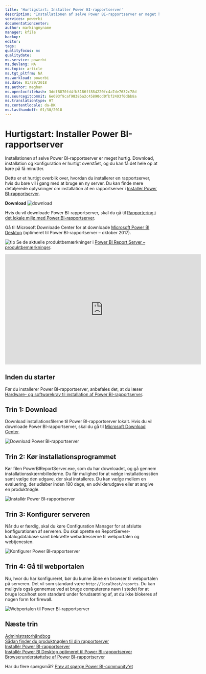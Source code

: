 ```yaml
---
title: 'Hurtigstart: Installer Power BI-rapportserver'
description: "Installationen af selve Power BI-rapportserver er meget hurtig. Download, installation og konfiguration er hurtigt overstået, og du kan få det hele op at køre på få minutter."
services: powerbi
documentationcenter: 
author: markingmyname
manager: kfile
backup: 
editor: 
tags: 
qualityfocus: no
qualitydate: 
ms.service: powerbi
ms.devlang: NA
ms.topic: article
ms.tgt_pltfrm: NA
ms.workload: powerbi
ms.date: 01/29/2018
ms.author: maghan
ms.openlocfilehash: 3ddf8870fd4fb3186ff884220fc4a7de7632c78d
ms.sourcegitcommit: 6e693f9caf98385a2c45890cd0fbf2403f0dbb8a
ms.translationtype: HT
ms.contentlocale: da-DK
ms.lasthandoff: 01/30/2018
---
```

# <a name="quickstart-install-power-bi-report-server"></a>Hurtigstart: Installer Power BI-rapportserver
Installationen af selve Power BI-rapportserver er meget hurtig. Download, installation og konfiguration er hurtigt overstået, og du kan få det hele op at køre på få minutter.

Dette er et hurtigt overblik over, hvordan du installerer en rapportserver, hvis du bare vil i gang med at bruge en ny server. Du kan finde mere detaljerede oplysninger om installation af en rapportserver i [Installér Power BI-rapportserver](install-report-server.md).

 **Download** ![download](media/quickstart-install-report-server/download.png "download")

Hvis du vil downloade Power BI-rapportserver, skal du gå til [Rapportering i det lokale miljø med Power BI-rapportserver](https://powerbi.microsoft.com/report-server/). 

Gå til Microsoft Downloade Center for at downloade [Microsoft Power BI Desktop](https://go.microsoft.com/fwlink/?linkid=861076) (optimeret til Power BI-rapportserver – oktober 2017).

![tip](media/quickstart-install-report-server/fyi-tip.png "tip") Se de aktuelle produktbemærkninger i [Power BI Report Server – produktbemærkninger](release-notes.md).

<iframe width="640" height="360" src="https://www.youtube.com/embed/zacaEb9A4F0?showinfo=0" frameborder="0" allowfullscreen></iframe>

## <a name="before-you-begin"></a>Inden du starter
Før du installerer Power BI-rapportserver, anbefales det, at du læser [Hardware- og softwarekrav til installation af Power BI-rapportserver](system-requirements.md).

## <a name="step-1-download"></a>Trin 1: Download
Download installationsfilerne til Power BI-rapportserver lokalt. Hvis du vil downloade Power BI-rapportserver, skal du gå til [Microsoft Download Center](https://go.microsoft.com/fwlink/?linkid=839351).

![Download Power BI-rapportserver](media/quickstart-install-report-server/download-pbireportserver.png)

## <a name="step-2-run-installer"></a>Trin 2: Kør installationsprogrammet
Kør filen PowerBIReportServer.exe, som du har downloadet, og gå gennem installationsskærmbillederne. Du får mulighed for at vælge installationsstien samt vælge den udgave, der skal installeres. Du kan vælge mellem en evaluering, der udløber inden 180 dage, en udviklerudgave eller at angive en produktnøgle.

![Installér Power BI-rapportserver](media/quickstart-install-report-server/pbireportserver-install.png)

## <a name="step-3-configure-the-server"></a>Trin 3: Konfigurer serveren
Når du er færdig, skal du køre Configuration Manager for at afslutte konfigurationen af serveren. Du skal oprette en ReportServer-katalogdatabase samt bekræfte webadresserne til webportalen og webtjenesten.

![Konfigurer Power BI-rapportserver](media/quickstart-install-report-server/pbireportserver-configure.png)

## <a name="step-4-browse-to-web-portal"></a>Trin 4: Gå til webportalen
Nu, hvor du har konfigureret, bør du kunne åbne en browser til webportalen på serveren. Det vil som standard være `http://localhost/reports`. Du kan muligvis også gennemse ved at bruge computerens navn i stedet for at bruge localhost som standard under forudsætning af, at du ikke blokeres af nogen form for firewall.

![Webportalen til Power BI-rapportserver](media/quickstart-install-report-server/web-portal.png)

## <a name="next-steps"></a>Næste trin
[Administratorhåndbog](admin-handbook-overview.md)  
[Sådan finder du produktnøglen til din rapportserver](find-product-key.md)  
[Installér Power BI-rapportserver](install-report-server.md)  
[Installér Power BI Desktop optimeret til Power BI-rapportserver](install-powerbi-desktop.md)  
[Browserunderstøttelse af Power BI-rapportserver](browser-support.md)

Har du flere spørgsmål? [Prøv at spørge Power BI-community'et](https://community.powerbi.com/)

